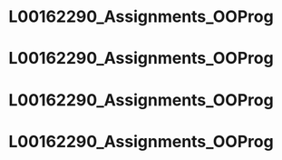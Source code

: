 # L00162290_Assignments_OOProg
# L00162290_Assignments_OOProg
# L00162290_Assignments_OOProg
# L00162290_Assignments_OOProg
